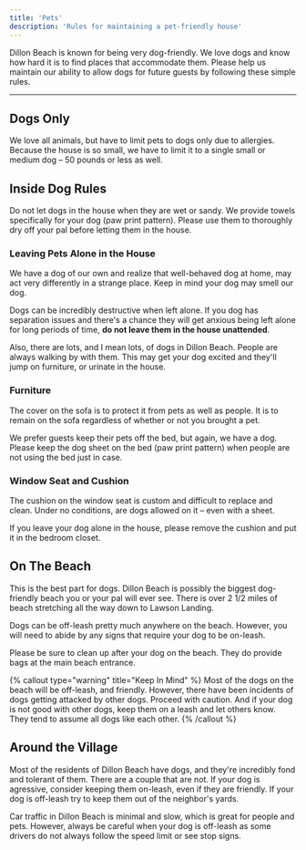 ```yaml
---
title: 'Pets'
description: 'Rules for maintaining a pet-friendly house'
---
```


Dillon Beach is known for being very dog-friendly. We love dogs and know how hard it is to find places that accommodate them. Please help us maintain our ability to allow dogs for future guests by following these simple rules.

---

## Dogs Only

We love all animals, but have to limit pets to dogs only due to allergies. Because the house is so small, we have to limit it to a single small or medium dog – 50 pounds or less as well.

## Inside Dog Rules

Do not let dogs in the house when they are wet or sandy. We provide towels specifically for your dog (paw print pattern). Please use them to thoroughly dry off your pal before letting them in the house.

### Leaving Pets Alone in the House

We have a dog of our own and realize that well-behaved dog at home, may act very differently in a strange place. Keep in mind your dog may smell our dog.

Dogs can be incredibly destructive when left alone. If you dog has separation issues and there's a chance they will get anxious being left alone for long periods of time, **do not leave them in the house unattended**.

Also, there are lots, and I mean lots, of dogs in Dillon Beach. People are always walking by with them. This may get your dog excited and they'll jump on furniture, or urinate in the house.

### Furniture

The cover on the sofa is to protect it from pets as well as people. It is to remain on the sofa regardless of whether or not you brought a pet.

We prefer guests keep their pets off the bed, but again, we have a dog. Please keep the dog sheet on the bed (paw print pattern) when people are not using the bed just in case.

### Window Seat and Cushion

The cushion on the window seat is custom and difficult to replace and clean. Under no conditions, are dogs allowed on it – even with a sheet.

If you leave your dog alone in the house, please remove the cushion and put it in the bedroom closet.

## On The Beach

This is the best part for dogs. Dillon Beach is possibly the biggest dog-friendly beach you or your pal will ever see. There is over 2 1/2 miles of beach stretching all the way down to Lawson Landing.

Dogs can be off-leash pretty much anywhere on the beach. However, you will need to abide by any signs that require your dog to be on-leash.

Please be sure to clean up after your dog on the beach. They do provide bags at the main beach entrance.

{% callout type="warning" title="Keep In Mind" %}
Most of the dogs on the beach will be off-leash, and friendly. However, there have been incidents of dogs getting attacked by other dogs. Proceed with caution. And if your dog is not good with other dogs, keep them on a leash and let others know. They tend to assume all dogs like each other.
{% /callout %}

## Around the Village

Most of the residents of Dillon Beach have dogs, and they're incredibly fond and tolerant of them. There are a couple that are not. If your dog is agressive, consider keeping them on-leash, even if they are friendly. If your dog is off-leash try to keep them out of the neighbor's yards.

Car traffic in Dillon Beach is minimal and slow, which is great for people and pets. However, always be careful when your dog is off-leash as some drivers do not always follow the speed limit or see stop signs.
